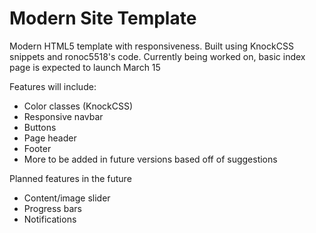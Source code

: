 Modern Site Template
====================

Modern HTML5 template with responsiveness. Built using KnockCSS snippets and ronoc5518's code. Currently being worked on, basic index page is expected to launch March 15

Features will include:
- Color classes (KnockCSS)
- Responsive navbar
- Buttons
- Page header
- Footer
- More to be added in future versions based off of suggestions

Planned features in the future
- Content/image slider
- Progress bars
- Notifications
